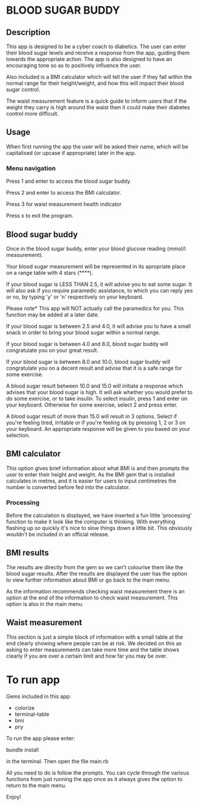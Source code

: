 # BLOOD SUGAR BUDDY

## Description

This app is designed to be a cyber coach to diabetics. The user can enter their blood sugar levels and receive a response from the app, guiding them towards the appropriate action. The app is also designed to have an encouraging tone so as to positively influence the user.

Also included is a BMI calculator which will tell the user if they fall within the normal range for their height/weight, and how this will impact their blood sugar control. 

The waist measurement feature is a quick guide to inform users that if the weight they carry is high around the waist then it could make their diabetes control more difficult.

## Usage

When first running the app the user will be asked their name, which will be capitalised (or upcase if appropriate) later in the app.

### Menu navigation

Press 1 and enter to access the blood sugar buddy.

Press 2 and enter to access the BMI calculator.

Press 3 for waist measurement health indicator

Press x to exit the program.

## Blood sugar buddy

Once in the blood sugar buddy, enter your blood glucose reading (mmol/l measurement).

Your blood sugar measurement will be represented in its apropriate place on a range table with 4 stars (****). 

If your blood sugar is LESS THAN 2.5, it will advise you to eat some sugar. It will also ask if you require paramedic assistance, to which you can reply yes or no, by typing 'y' or 'n' respectively on your keyboard. 

Please note*
This app will NOT actually call the paramedics for you. This function may be added at a later date.

If your blood sugar is between 2.5 and 4.0, it will advise you to have a small snack in order to bring your blood sugar within a normal range.

If your blood sugar is between 4.0 and 8.0, blood sugar buddy will congratulate you on your great result.

If your blood sugar is between 8.0 and 10.0, blood sugar buddy will congratulate you on a decent result and advise that it is a safe range for some exercise.

A blood sugar result between 10.0 and 15.0 will initiate a response which advises that your blood sugar is high. It will ask whether you would prefer to do some exercise, or to take insulin. To select insulin, press 1 and enter on your keyboard. Otherwise for some exercise, select 2 and press enter.

A blood sugar result of more than 15.0 will result in 3 options. Select if you're feeling tired, irritable or if you're feeling ok by pressing 1, 2 or 3 on your keyboard. An appropriate response will be given to you based on your selection. 

## BMI calculator

This option gives brief information about what BMI is and then prompts the user to enter their height and weight. As the BMI gem that is installed calculates in metres, and it is easier for users to input centimetres the number is converted before fed into the calculator.

### Processing

Before the calculation is displayed, we have inserted a fun little 'processing' function to make it look like the computer is thinking. With everything flashing up so quickly it's nice to slow things down a little bit. This obviously wouldn't be included in an official release. 

## BMI results

The results are directly from the gem so we can't colourise them like the blood sugar results. After the results are displayed the user has the option to view further information about BMI or go back to the main menu.

As the information recommends checking waist measurement there is an option at the end of the information to check waist measurement. This option is also in the main menu. 

## Waist measurement

This section is just a simple block of information with a small table at the end clearly showing where people can be at risk. We decided on this as asking to enter measurements can take more time and the table shows clearly if you are over a certain limit and how far you may be over. 

# To run app

Gems included in this app:
- colorize
- terminal-table
- bmi
- pry

To run the app please enter:

bundle install

in the terminal. Then open the file main.rb

All you need to do is follow the prompts. You can cycle through the various functions from just running the app once as it always gives the option to return to the main menu. 

Enjoy!

